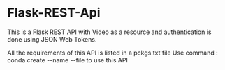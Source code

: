 # Flask-REST-Api
This is a Flask REST API with Video as a resource and authentication is done using JSON Web Tokens.

All the requirements of this API is listed in a pckgs.txt file
Use command : conda create --name <env> --file <this file> to use this API
